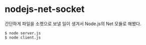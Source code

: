 # nodejs-net-socket

간단하게 파일을 소켓으로 보낼 일이 생겨서 Node.js의 Net 모듈로 해봤다.

```
$ node server.js
$ node client.js
```